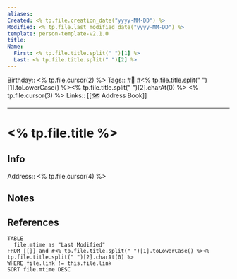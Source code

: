 ```yaml
---
aliases:
Created: <% tp.file.creation_date("yyyy-MM-DD") %>
Modified: <% tp.file.last_modified_date("yyyy-MM-DD") %>
template: person-template-v2.1.0
title: 
Name:
  First: <% tp.file.title.split(" ")[1] %>
  Last: <% tp.file.title.split(" ")[2] %>
---
```


Birthday:: <% tp.file.cursor(2) %>
Tags:: #👤 #<% tp.file.title.split(" ")[1].toLowerCase() %><% tp.file.title.split(" ")[2].charAt(0) %> <% tp.file.cursor(3) %>
Links:: [[🗺 Address Book]]
___

# <% tp.file.title %>

## Info

Address:: <% tp.file.cursor(4) %>

## Notes

## References

```dataview
TABLE
  file.mtime as "Last Modified"
FROM [[]] and #<% tp.file.title.split(" ")[1].toLowerCase() %><% tp.file.title.split(" ")[2].charAt(0) %>
WHERE file.link != this.file.link
SORT file.mtime DESC
```
